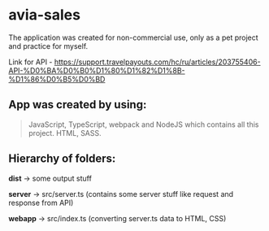 # avia-sales

The application was created for non-commercial use, only as a pet project and practice for myself.

Link for API - https://support.travelpayouts.com/hc/ru/articles/203755406-API-%D0%BA%D0%B0%D1%80%D1%82%D1%8B-%D1%86%D0%B5%D0%BD


## App was created by using: 
  > JavaScript, TypeScript, webpack and NodeJS which contains all this project. HTML, SASS.
  
  
 
## Hierarchy of folders: 

**dist** -> some output stuff

**server** -> src/server.ts (contains some server stuff like request and response from API)

**webapp** -> src/index.ts (converting server.ts data to HTML, CSS)
